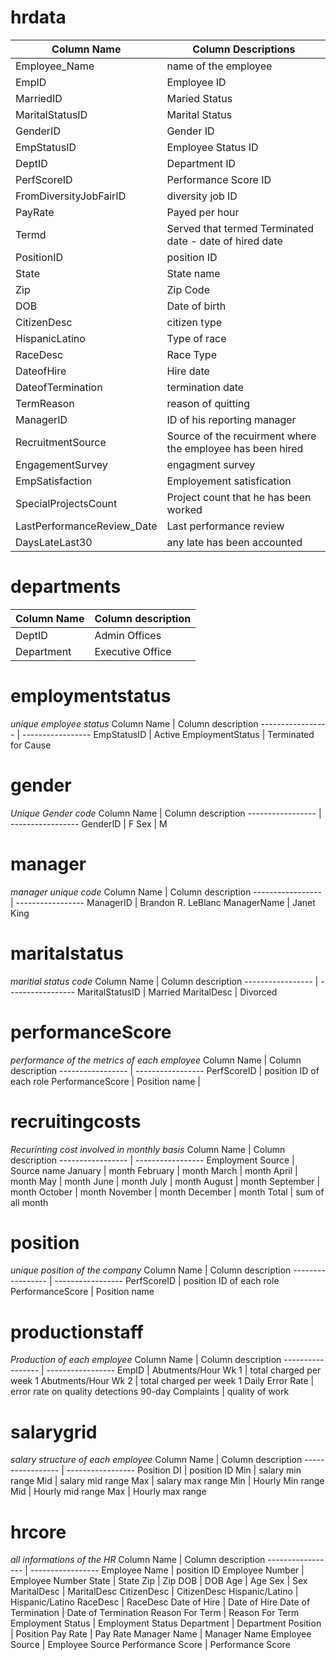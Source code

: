 
# hrdata
Column Name | Column Descriptions
 -------------- |  -----------------
Employee_Name | name of the employee
EmpID | Employee ID
MarriedID | Maried Status
MaritalStatusID | Marital Status
GenderID | Gender ID
EmpStatusID | Employee Status ID
DeptID | Department ID
PerfScoreID | Performance Score ID
FromDiversityJobFairID | diversity job ID
PayRate | Payed per hour
Termd | Served that termed  Terminated date - date of hired date
PositionID | position ID
State | State name
Zip | Zip Code
DOB | Date of birth
CitizenDesc | citizen type
HispanicLatino | Type of race
RaceDesc | Race Type
DateofHire | Hire date 
DateofTermination | termination date
TermReason | reason of quitting
ManagerID | ID of his reporting manager
RecruitmentSource | Source of the recuirment where the employee has been hired
EngagementSurvey | engagment survey
EmpSatisfaction | Employement satisfication
SpecialProjectsCount | Project count that he has been worked
LastPerformanceReview_Date | Last performance review
DaysLateLast30 | any late has been accounted

# departments
Column Name | Column description
 ----------------- |  -----------------
DeptID | Admin Offices
Department | Executive Office

# employmentstatus
*unique employee status*
Column Name | Column description
 ----------------- |  -----------------
EmpStatusID | Active
EmploymentStatus | Terminated for Cause

# gender
*Unique Gender code*
Column Name | Column description
 ----------------- |  -----------------
GenderID | F
Sex | M 

# manager
*manager unique code*
Column Name | Column description
 ----------------- |  -----------------
ManagerID | Brandon R. LeBlanc
ManagerName | Janet King

# maritalstatus
*maritial status code*
Column Name | Column description
 ----------------- |  -----------------
MaritalStatusID | Married
MaritalDesc | Divorced

# performanceScore
*performance of the metrics of each employee*
Column Name | Column description
 ----------------- |  -----------------
PerfScoreID | position ID of each role
PerformanceScore | Position name
 | 

# recruitingcosts
*Recurinting cost involved in monthly basis*
Column Name | Column description
 ----------------- |  -----------------
Employment Source | Source name
January  | month
February | month
March | month
April | month
May | month
June | month
July | month
August | month
September | month
October | month
November | month
December | month
Total | sum of all month

# position
*unique position of the company*
Column Name | Column description
 ----------------- |  -----------------
PerfScoreID | position ID of each role
PerformanceScore | Position name

# productionstaff
*Production of each employee*
Column Name | Column description
 ----------------- |  -----------------
EmpID | 
Abutments/Hour Wk 1 | total charged per week 1
Abutments/Hour Wk 2 | total charged per week 1
Daily Error Rate | error rate on quality detections
90-day Complaints | quality of work

# salarygrid
*salary structure of each employee*
Column Name | Column description
 ----------------- |  -----------------
Position DI | position ID 
Min | salary min range
Mid | salary mid range
Max | salary max range
Min | Hourly Min range
Mid | Hourly mid range
Max | Hourly max range

# hrcore
*all informations of the HR*
Column Name | Column description
 ----------------- |  -----------------
Employee Name | position ID 
Employee Number | Employee Number
State | State
Zip | Zip
DOB | DOB
Age | Age
Sex | Sex
MaritalDesc | MaritalDesc
CitizenDesc | CitizenDesc
Hispanic/Latino | Hispanic/Latino
RaceDesc | RaceDesc
Date of Hire | Date of Hire
Date of Termination | Date of Termination
Reason For Term | Reason For Term
Employment Status | Employment Status
Department | Department
Position | Position
Pay Rate | Pay Rate
Manager Name | Manager Name
Employee Source | Employee Source
Performance Score | Performance Score
